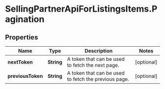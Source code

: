 # SellingPartnerApiForListingsItems.Pagination

## Properties

Name | Type | Description | Notes
------------ | ------------- | ------------- | -------------
**nextToken** | **String** | A token that can be used to fetch the next page. | [optional] 
**previousToken** | **String** | A token that can be used to fetch the previous page. | [optional] 


